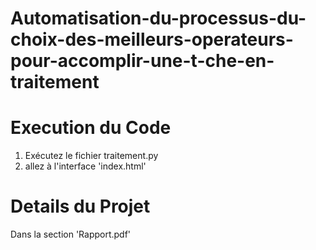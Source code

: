 # Automatisation-du-processus-du-choix-des-meilleurs-operateurs-pour-accomplir-une-t-che-en-traitement

# Execution du Code
1. Exécutez le fichier traitement.py
2. allez à l'interface 'index.html'

# Details du Projet
Dans la section 'Rapport.pdf'

